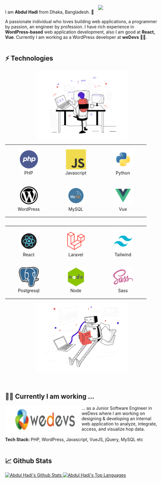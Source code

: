 <img align="right" src="https://github.com/rajput2107/rajput2107/blob/master/Assets/Developer.gif" width='200'/>

I am **Abdul Hadi** from Dhaka, Bangladesh. 🧔 

A passionate individual who loves building web applications, a programmer by passion, an engineer by profession. I have rich experience in **WordPress-based** web application development, also I am good at **React, Vue**.  Currently I am working as a WordPress developer at **weDevs** 👨‍💻.
<br>
<br>
## ⚡ Technologies
<div align="center">
    <img src="svg/webdevelopment.svg" height="225px"/>
    <table align="right">
        <tr>
            <td align="center" width="140" height="112.43">
                <img src="icons/php.png" width="65px"/>
                <br /> PHP
            </td>
            <td align="center" width="140" height="112.43">
                <img src="icons/javascript.png" width="65px"/>
                <br /> Javascript
            </td>
            <td align="center" width="140" height="112.43">
                <img src="icons/python.png" width="65px"/>
                <br /> Python
            </td>
        </tr>
        <tr>
            <td align="center" width="140" height="112.43">
                <img src="icons/wordpress.png" width="65px"/>
                <br /> WordPress
            </td>
            <td align="center" width="140" height="112.43">
                <img src="icons/mysql.png" width="65px"/>
                <br /> MySQL
            </td>
            <td align="center" width="140" height="112.43">
                <img src="icons/vue.png" width="65px"/>
                <br /> Vue
            </td>
        </tr>
    </table>
</div>

<br>

<div align="center">
    <table align="left">
        <tr>
            <td align="center" width="140" height="112.43">
                <img src="icons/react.png" width="65px"/>
                <br /> React
            </td>
            <td align="center" width="140" height="112.43">
                <img src="icons/laravel.png" width="65px"/>
                <br /> Laravel
            </td>
            <td align="center" width="140" height="112.43">
                <img src="icons/tailwind.png" width="65px"/>
                <br /> Tailwind
            </td>
        </tr>
        <tr>
            <td align="center" width="140" height="112.43">
                <img src="icons/postgresql.png" width="65px"/>
                <br /> Postgresql
            </td>
            <td align="center" width="140" height="112.43">
                <img src="icons/node.png" width="65px"/>
                <br /> Node
            </td>
            <td align="center" width="140" height="112.43">
                <img src="icons/sass.png" width="65px"/>
                <br /> Sass
            </td>
        </tr>
    </table>
    <img src="svg/artificialintelligence.svg" height="225px"/>
</div>
<br>
<br>

## 👨‍💻 Currently I am working ...

<div>
    <img width="250" height="95" align='left' src="icons/compnay2.png" >
    ... as a Junior Software Engineer in weDevs where I am working on designing & developing an internal web application to analyze, integrate, access, and visualize hop data.
    <br />
    <br />
    <strong>Tech Stack: </strong> PHP, WordPress, Javascript, VueJS, jQuery, MySQL etc
    <br /> 
    <br /> 
</div>

## 📈 Github Stats

<a href="https://github.com/abdulhadicse/Fabdulhadicse">
 <img alt="Abdul Hadi's Github Stats" src="https://github-readme-stats.vercel.app/api/?username=abdulhadicse&show_icons=true&count_private=true&theme=react&hide_border=true&bg_color=1F222E&title_color=F85D7F&icon_color=F8D866" height="192px"/>
</a>
<a href="https://github.com/abdulhadicse/abdulhadicsen">
 <img alt="Abdul Hadi's Top Languages" src="https://github-readme-stats.vercel.app/api/top-langs/?username=abdulhadicse&langs_count=8&layout=compact&theme=react&hide_border=true&bg_color=1F222E&title_color=F85D7F&icon_color=F8D866&hide=Jupyter%20Notebook" height="192px"/>
 </a>
